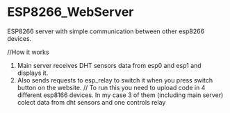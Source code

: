 # ESP8266_WebServer
ESP8266 server with simple communication between other esp8266 devices.

//How it works
1. Main server receives DHT sensors data from esp0 and esp1 and displays it.
2. Also sends requests to esp_relay to switch it when you press switch button on the website.
//
To run this you need to upload code in 4 different esp8166 devices.
In my case 3 of them (including main server) colect data from dht sensors and one controls relay
